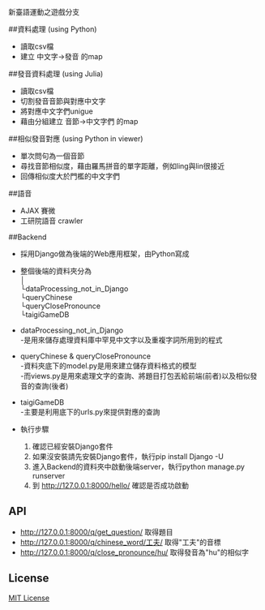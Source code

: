 新臺語運動之遊戲分支

##資料處理 (using Python)

* 讀取csv檔
* 建立 中文字->發音 的map

##發音資料處理 (using Julia)

* 讀取csv檔
* 切割發音音節與對應中文字
* 將對應中文字們unigue
* 藉由分組建立 音節->中文字們 的map

##相似發音對應 (using Python in viewer)

* 單次問句為一個音節
* 尋找音節相似度，藉由羅馬拼音的單字距離，例如ling與lin很接近
* 回傳相似度大於門檻的中文字們

##語音

* AJAX 賽微
* 工研院語音 crawler

##Backend

* 採用Django做為後端的Web應用框架，由Python寫成
* 整個後端的資料夾分為<br/>
  │<br/>
  └dataProcessing_not_in_Django<br/>
  └queryChinese<br/>
  └queryClosePronounce<br/>
  └taigiGameDB<br/>

* dataProcessing_not_in_Django<br/>
  -是用來儲存處理資料庫中罕見中文字以及重複字詞所用到的程式
* queryChinese & queryClosePronounce<br/>
  -資料夾底下的model.py是用來建立儲存資料格式的模型<br/>
  -而views.py是用來處理文字的查詢、將題目打包丟給前端(前者)以及相似發音的查詢(後者)
* taigiGameDB<br/>
  -主要是利用底下的urls.py來提供對應的查詢

* 執行步驟
  1. 確認已經安裝Django套件
  2. 如果沒安裝請先安裝Django套件，執行pip install Django -U
  3. 進入Backend的資料夾中啟動後端server，執行python manage.py runserver
  4. 到 http://127.0.0.1:8000/hello/ 確認是否成功啟動
  

## API
  * http://127.0.0.1:8000/q/get_question/                 取得題目
  * http://127.0.0.1:8000/q/chinese_word/工夫/            取得"工夫"的音標
  * http://127.0.0.1:8000/q/close_pronounce/hu/           取得發音為"hu"的相似字

## License

[MIT License](http://g0v.mit-license.org/)
  
